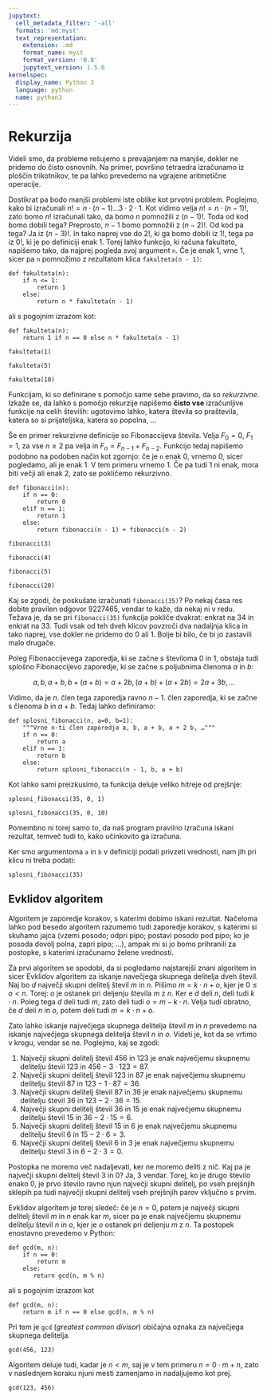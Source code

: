 ```yaml
---
jupytext:
  cell_metadata_filter: '-all'
  formats: 'md:myst'
  text_representation:
    extension: .md
    format_name: myst
    format_version: '0.8'
    jupytext_version: 1.5.0
kernelspec:
  display_name: Python 3
  language: python
  name: python3
---
```


# Rekurzija

Videli smo, da probleme rešujemo s prevajanjem na manjše, dokler ne pridemo do čisto osnovnih. Na primer, površino tetraedra izračunamo iz ploščin trikotnikov, te pa lahko prevedemo na vgrajene aritmetične operacije.

Dostikrat pa bodo manjši problemi iste oblike kot prvotni problem. Poglejmo, kako bi izračunali $n! = n \cdot (n - 1) \dots 3 \cdot 2 \cdot 1$. Kot vidimo velja $n! = n \cdot (n - 1)!$, zato bomo $n!$ izračunali tako, da bomo $n$ pomnožili z $(n - 1)!$. Toda od kod bomo dobili tega? Preprosto, $n - 1$ bomo pomnožili z $(n - 2)!$. Od kod pa tega? Ja iz $(n - 3)!$. In tako naprej vse do $2!$, ki ga bomo dobili iz $1!$, tega pa iz $0!$, ki je po definiciji enak $1$. Torej lahko funkcijo, ki računa fakulteto, napišemo tako, da najprej pogleda svoj argument `n`. Če je enak 1, vrne 1, sicer pa `n` pomnožimo z rezultatom klica `fakulteta(n - 1)`:

```{code-cell}
def fakulteta(n):
    if n <= 1:
        return 1
    else:
        return n * fakulteta(n - 1)
```

ali s pogojnim izrazom kot:

```{code-cell}
def fakulteta(n):
    return 1 if n == 0 else n * fakulteta(n - 1)
```

```{code-cell}
fakulteta(1)
```

```{code-cell}
fakulteta(5)
```

```{code-cell}
fakulteta(10)
```

Funkcijam, ki so definirane s pomočjo same sebe pravimo, da so _rekurzivne_. Izkaže se, da lahko s pomočjo rekurzije napišemo **čisto vse** izračunljive funkcije na celih številih: ugotovimo lahko, katera števila so praštevila, katera so si prijateljska, katera so popolna, ...

Še en primer rekurzivne definicije so Fibonaccijeva števila. Velja $F_0 = 0$, $F_1 = 1$, za vse $n \ge 2$ pa velja in $F_{n} = F_{n - 1} + F_{n - 2}$. Funkcijo tedaj napišemo podobno na podoben način kot zgornjo: če je `n` enak 0, vrnemo 0, sicer pogledamo, ali je enak 1\. V tem primeru vrnemo 1\. Če pa tudi 1 ni enak, mora biti večji ali enak 2, zato se pokličemo rekurzivno.

```{code-cell}
def fibonacci(n):
    if n == 0:
        return 0
    elif n == 1:
        return 1
    else:
        return fibonacci(n - 1) + fibonacci(n - 2)
```

```{code-cell}
fibonacci(3)
```

```{code-cell}
fibonacci(4)
```

```{code-cell}
fibonacci(5)
```

```{code-cell}
fibonacci(20)
```

Kaj se zgodi, če poskušate izračunati `fibonacci(35)`? Po nekaj časa res dobite pravilen odgovor 9227465, vendar to kaže, da nekaj ni v redu. Težava je, da se pri `fibonacci(35)` funkcija pokliče dvakrat: enkrat na 34 in enkrat na 33\. Tudi vsak od teh dveh klicov povzroči dva nadaljnja klica in tako naprej, vse dokler ne pridemo do 0 ali 1\. Bolje bi bilo, če bi jo zastavili malo drugače.

Poleg Fibonaccijevega zaporedja, ki se začne s številoma 0 in 1, obstaja tudi splošno Fibonaccijevo zaporedje, ki se začne s poljubnima členoma $a$ in $b$:

$$a, b, a + b, b + (a + b) = a + 2 b, (a + b) + (a + 2 b) = 2 a + 3 b, \ldots$$

Vidimo, da je $n$. člen tega zaporedja ravno $n - 1$. člen zaporedja, ki se začne s členoma $b$ in $a + b$. Tedaj lahko definiramo:

```{code-cell}
def splosni_fibonacci(n, a=0, b=1):
    """Vrne n-ti člen zaporedja a, b, a + b, a + 2 b, …"""
    if n == 0:
        return a
    elif n == 1:
        return b
    else:
        return splosni_fibonacci(n - 1, b, a + b)
```

Kot lahko sami preizkusimo, ta funkcija deluje veliko hitreje od prejšnje:

```{code-cell}
splosni_fibonacci(35, 0, 1)
```

```{code-cell}
splosni_fibonacci(35, 0, 10)
```

Pomembno ni torej samo to, da naš program pravilno izračuna iskani rezultat, temveč tudi to, kako učinkovito ga izračuna.

Ker smo argumentoma `a` in `b` v definiciji podali privzeti vrednosti, nam jih pri klicu ni treba podati:

```{code-cell}
splosni_fibonacci(35)
```

## Evklidov algoritem

Algoritem je zaporedje korakov, s katerimi dobimo iskani rezultat. Načeloma lahko pod besedo algoritem razumemo tudi zaporedje korakov, s katerimi si skuhamo jajca (vzemi posodo; odpri pipo; postavi posodo pod pipo; ko je posoda dovolj polna, zapri pipo; ...), ampak mi si jo bomo prihranili za postopke, s katerimi izračunamo želene vrednosti.

Za prvi algoritem se spodobi, da si pogledamo najstarejši znani algoritem in sicer Evklidov algoritem za iskanje navečjega skupnega delitelja dveh števil. Naj bo $d$ največji skupni delitelj števil $m$ in $n$. Pišimo $m = k \cdot n + o$, kjer je $0 \le o < n$. Torej: $o$ je ostanek pri deljenju števila $m$ z $n$. Ker e $d$ deli $n$, deli tudi $k \cdot n$. Poleg tega $d$ deli tudi $m$, zato deli tudi $o = m - k \cdot n$. Velja tudi obratno, če $d$ deli $n$ in $o$, potem deli tudi $m = k \cdot n + o$.

Zato lahko iskanje največjega skupnega delitelja števil $m$ in $n$ prevedemo na iskanje največjega skupnega delitelja števil $n$ in $o$. Videti je, kot da se vrtimo v krogu, vendar se ne. Poglejmo, kaj se zgodi:

1. Največji skupni delitelj števil $456$ in $123$ je enak največjemu skupnemu delitelju števil $123$ in $456 - 3 \cdot 123 = 87$.
2. Največji skupni delitelj števil $123$ in $87$ je enak največjemu skupnemu delitelju števil $87$ in $123 - 1 \cdot 87 = 36$.
3. Največji skupni delitelj števil $87$ in $36$ je enak največjemu skupnemu delitelju števil $36$ in $123 - 2 \cdot 36 = 15$.
4. Največji skupni delitelj števil $36$ in $15$ je enak največjemu skupnemu delitelju števil $15$ in $36 - 2 \cdot 15 = 6$.
5. Največji skupni delitelj števil $15$ in $6$ je enak največjemu skupnemu delitelju števil $6$ in $15 - 2 \cdot 6 = 3$.
6. Največji skupni delitelj števil $6$ in $3$ je enak največjemu skupnemu delitelju števil $3$ in $6 - 2 \cdot 3 = 0$.

Postopka ne moremo več nadaljevati, ker ne moremo deliti z nič. Kaj pa je največji skupni delitelj števil 3 in 0? Ja, 3 vendar. Torej, ko je drugo število enako 0, je prvo število ravno njun največji skupni delitelj, po vseh prejšnjih sklepih pa tudi največji skupni delitelj vseh prejšnjih parov vključno s prvim.

Evklidov algoritem je torej sledeč: če je $n = 0$, potem je največji skupni delitelj števil $m$ in $n$ enak kar $m$, sicer pa je enak največjemu skupnemu delitelju števil $n$ in $o$, kjer je $o$ ostanek pri deljenju $m$ z $n$. Ta postopek enostavno prevedemo v Python:

```{code-cell}
def gcd(m, n):
    if n == 0:
        return m
    else:
       return gcd(n, m % n)
```

ali s pogojnim izrazom kot

```{code-cell}
def gcd(m, n):
    return m if n == 0 else gcd(n, m % n)
```

Pri tem je `gcd` (_greatest common divisor_) običajna oznaka za največjega skupnega delitelja.

```{code-cell}
gcd(456, 123)
```

Algoritem deluje tudi, kadar je $n < m$, saj je v tem primeru $n = 0 \cdot m + n$, zato v naslednjem koraku njuni mesti zamenjamo in nadaljujemo kot prej.

```{code-cell}
gcd(123, 456)
```
